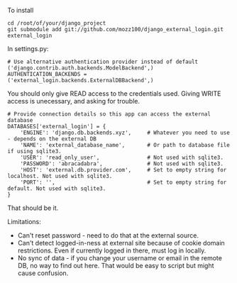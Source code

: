 To install

    cd /root/of/your/django_project
    git submodule add git://github.com/mozz100/django_external_login.git external_login

In settings.py:

    # Use alternative authentication provider instead of default ('django.contrib.auth.backends.ModelBackend',)
    AUTHENTICATION_BACKENDS = ('external_login.backends.ExternalDBBackend',)

You should only give READ access to the credentials used.  Giving WRITE access is unecessary, and asking for trouble.

    # Provide connection details so this app can access the external database
    DATABASES['external_login'] = {
        'ENGINE': 'django.db.backends.xyz',     # Whatever you need to use - depends on the external DB
        'NAME': 'external_database_name',       # Or path to database file if using sqlite3.
        'USER': 'read_only_user',               # Not used with sqlite3.
        'PASSWORD': 'abracadabra',              # Not used with sqlite3.
        'HOST': 'external.db.provider.com',     # Set to empty string for localhost. Not used with sqlite3.
        'PORT': '',                             # Set to empty string for default. Not used with sqlite3.
    }

That should be it.

Limitations:

* Can't reset password - need to do that at the external source.
* Can't detect logged-in-ness at external site because of cookie domain restrictions.  Even if currently logged in there, must log in locally.
* No sync of data - if you change your username or email in the remote DB, no way to find out here.  That would be easy to script but might cause confusion.
